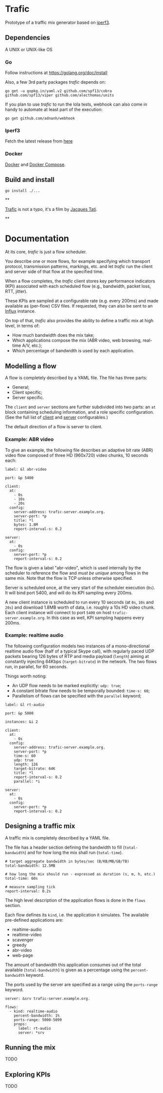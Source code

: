 # Trafic
Prototype of a traffic mix generator based on [iperf3](https://iperf.fr).

## Dependencies

A UNIX or UNIX-like OS

### Go

Follow instructions at https://golang.org/doc/install

Also, a few 3rd party packages *trafic* depends on:
```
go get -u gopkg.in/yaml.v2 github.com/spf13/cobra github.com/spf13/viper github.com/alecthomas/units
```

If you plan to use *trafic* to run the lola tests, webhook can also come in handy to automate at least part of the execution:
```
go get github.com/adnanh/webhook
```

### Iperf3

Fetch the latest release from [here](https://github.com/esnet/iperf/releases)

### Docker

[Docker](https://docs.docker.com/install/) and [Docker Compose](https://docs.docker.com/compose/install/).

## Build and install

```
go install ./...
```

**

[Trafic](https://en.wikipedia.org/wiki/Trafic) is not a typo, it's a film by [Jacques Tati](https://en.wikipedia.org/wiki/Jacques_Tati).

**

# Documentation

At its core, *trafic* is just a flow scheduler.

You describe one or more flows, for example specifying which transport protocol, transmission patterns, markings, etc. and let *trafic* run the client and server side of that flow at the specified time.

When a flow completes, the *trafic* client stores key performance indicators (KPI) associated with each scheduled flow (e.g., bandwidth, packet loss, RTT, jitter).

These KPIs are sampled at a configurable rate (e.g. every 200ms) and made available as (per-flow) CSV files.  If requested, they can also be sent to an [Influx](https://www.influxdata.com/time-series-platform/influxdb/) instance.

On top of that, *trafic* also provides the ability to define a traffic mix at high level, in terms of:
* How much bandwidth does the mix take;
* Which applications compose the mix (ABR video, web browsing, real-time A/V, etc.);
* Which percentage of bandwidth is used by each application.

## Modelling a flow

A flow is completely described by a YAML file.  The file has three parts:
* General;
* Client specific;
* Server specific.

The `client` and `server` sections are further subdivided into two parts: an `at` block containing scheduling information, and a role specific configuration.  (See the full list of [client](etc/client-blueprint.yaml) and [server](etc/server-blueprint.yaml) configurables.)

The default direction of a flow is server to client.

### Example: ABR video

To give an example, the following file describes an adaptive bit rate (ABR) video flow composed of three HD (960x720) video chunks, 10 seconds each:
```
label: &l abr-video

port: &p 5400

client:
  at:
    - 0s
    - 10s
    - 20s
  config:
    server-address: trafic-server.example.org.
    server-port: *p
    title: *l
    bytes: 1.8M
    report-interval-s: 0.2

server:
  at:
    - 0s
  config:
    server-port: *p
    report-interval-s: 0.2
```

The flow is given a label "abr-video", which is used internally by the scheduler to reference the flow and _must be unique_ among flows in the same mix.  Note that the flow is TCP unless otherwise specified.

Server is scheduled once, at the very start of the scheduler execution (`0s`).  It will bind port 5400, and will do its KPI sampling every 200ms.

A new client instance is scheduled to run every 10 seconds (at `0s`, `10s` and `20s`) and download 1.8MB worth of data, i.e. roughly a 10s HD video chunk.  Each client instance will connect to port `5400` on host `trafic-server.example.org`.  In this case as well, KPI sampling happens every 200ms.  

### Example: realtime audio

The following configuration models two instances of a mono-directional realtime audio flow (half of a typical Skype call), with regularly paced UDP packets bearing 126 bytes of RTP and media payload (`length`) aiming at constantly injecting 64Kbps (`target-bitrate`) in the network.  The two flows run, in parallel, for 60 seconds.

Things worth noting:
* An UDP flow needs to be marked explicitly: `udp: true`;
* A constant bitrate flow needs to be temporally bounded: `time-s: 60`;
* Parallelism of flows can be specified with the `parallel` keyword;

```
label: &l rt-audio

port: &p 5000

instances: &i 2

client:
  at:
    - 0s
  config:
    server-address: trafic-server.example.org.
    server-port: *p
    time-s: 60
    udp: true
    length: 126
    target-bitrate: 64K
    title: *l
    report-interval-s: 0.2
    parallel: *i

server:
  at:
    - 0s
  config:
    server-port: *p
    report-interval-s: 0.2
```

## Designing a traffic mix

A traffic mix is completely described by a YAML file.

The file has a header section defining the bandwidth to fill (`total-bandwidth`) and for how long the mix shall run (`total-time`).

```
# target aggregate bandwidth in bytes/sec (B/KB/MB/GB/TB)
total-bandwidth: 12.5MB

# how long the mix should run - expressed as duration (s, m, h, etc.)
total-time: 60s

# measure sampling tick
report-interval: 0.2s
```

The high level description of the application flows is done in the `flows` section.

Each flow defines its `kind`, i.e. the application it simulates.  The available pre-defined applications are:
* realtime-audio
* realtime-video
* scavenger
* greedy
* abr-video
* web-page

The amount of bandwidth this application consumes out of the total available (`total-bandwidth`) is given as a percentage using the `percent-bandwidth` keyword.

The ports used by the server are specified as a range using the `ports-range` keyword.

```
server: &srv trafic-server.example.org.

flows:
  - kind: realtime-audio
    percent-bandwidth: 1%
    ports-range: 5000-5099
    props:
      label: rt-audio
      server: *srv
```

## Running the mix

TODO

## Exploring KPIs

TODO




